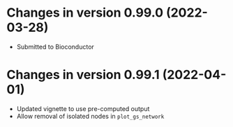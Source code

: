 # Changes in version 0.99.0 (2022-03-28)
- Submitted to Bioconductor

# Changes in version 0.99.1 (2022-04-01)
- Updated vignette to use pre-computed output
- Allow removal of isolated nodes in `plot_gs_network`
